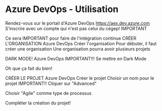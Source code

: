 # Azure DevOps - Utilisation

Rendez-vous sur le portail d'Azure DevOps
https://aex.dev.azure.com
S'inscrire avec un compte qui n'est pas celui du cégep!
IMPORTANT


Ce sera IMPORTANT pour faire de l'intégration continue
CRÉER L'ORGANISATION
Azure DevOps
Créer l'organisation
Pour débuter, il faut créer une organisation
Une organisation pourra avoir plusieurs projets


DARK MODE!
Azure DevOps
IMPORTANT!!!
Se mettre en Dark Mode

Oh que ça fait du bien!

CRÉER LE PROJET
Azure DevOps
Créer le projet
Choisir un nom pour le projet
IMPORTANT!! Cliquer sur "Advanced"

Choisir "Agile" comme type de processus

Compléter la création du projet!
